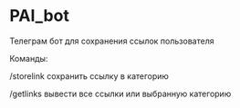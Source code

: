 # PAI_bot

Телеграм бот для сохранения ссылок пользователя

Команды:

/storelink сохранить ссылку в категорию

/getlinks вывести все ссылки или выбранную категорию
